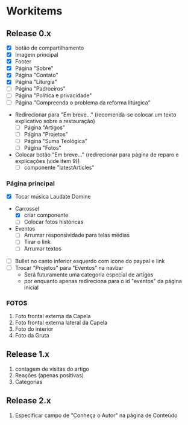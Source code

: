 # Workitems

## Release 0.x
- [x] botão de compartilhamento
- [x] Imagem principal
- [x] Footer
- [x] Página "Sobre"
- [x] Página "Contato"
- [x] Página "Liturgia"
- [ ] Página "Padroeiros"
- [ ] Página "Política e privacidade"
- [ ] Página "Compreenda o problema da reforma litúrgica"
- Redirecionar para "Em breve..." (recomenda-se colocar um texto explicativo sobre a restauração)
  - [ ] Página "Artigos"
  - [ ] Página "Projetos"
  - [ ] Página "Suma Teológica"
  - [ ] Página "Fotos"
- Colocar botão "Em breve..." (redirecionar para página de reparo e explicações (vide item 9))
  - [ ] componente "latestArticles"

### Página principal
- [x] Tocar música Laudate Domine
- Carrossel
  - [x] criar componente
  - [ ] Colocar fotos históricas
- Eventos
  - [ ] Arrumar responsividade para telas médias
  - [ ] Tirar o link
  - [ ] Arrumar textos
- [ ] Bullet no canto inferior esquerdo com icone do paypal e link
- [ ] Trocar "Projetos" para "Eventos" na navbar
  - Será futuramente uma categoria especial de artigos
  - por enquanto apenas redireciona para o id "eventos" da página inicial

### FOTOS
1. Foto frontal externa da Capela
2. Foto frontal externa lateral da Capela
3. Foto do interior
4. Foto da Gruta

## Release 1.x
1. contagem de visitas do artigo
2. Reações (apenas positivas)
3. Categorias

## Release 2.x
1. Especificar campo de "Conheça o Autor" na página de Conteúdo
